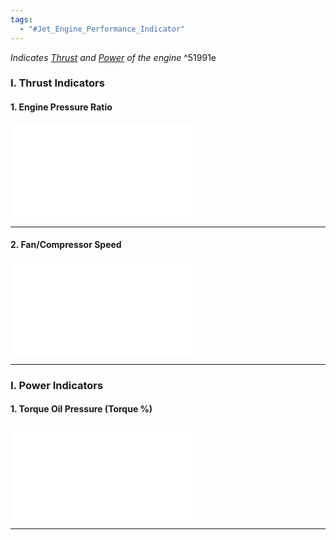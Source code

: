 ```yaml
---
tags:
  - "#Jet_Engine_Performance_Indicator"
---
```

*Indicates [Thrust](./Thrust.md) and [Power](./Power.md) of the engine* ^51991e

### I. Thrust Indicators
#### 1. Engine Pressure Ratio
![Engine Pressure Ratio (EPR)](./Engine%20Pressure%20Ratio%20(EPR).md)

---
#### 2. Fan/Compressor Speed
![%RPM Indicator (Compressor Speed)](./%25RPM%20Indicator%20(Compressor%20Speed).md)

---
### I. Power Indicators
#### 1. Torque Oil Pressure (Torque %)
![Torque Indicating System (Torquemeter)](./Torque%20Indicating%20System%20(Torquemeter).md)

---
